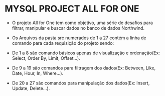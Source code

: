 # MYSQL PROJECT ALL FOR ONE

- O projeto All for One tem como objetivo, uma série de desafios para filtrar, manipular e buscar dados no banco de dados Northwind.

- Os Arquivos da pasta src numerados de 1 a 27 contém a linha de comando para cada requisição do projeto sendo:

- De 1 a 8 são comando básicos apenas de visualização e ordenação(Ex: Select, Order By, Limit, Offset...).
- De 9 a 19 são comandos para filtragem dos dados(Ex: Between, Like, Date, Hour, In, Where...).
- De 20 a 27 são comandos para manipulação dos dados(Ex: Insert, Update, Delete...).



<!-- Olá, Tryber!

Esse é apenas um arquivo inicial para o README do seu projeto.

É essencial que você preencha esse documento por conta própria, ok?

Não deixe de usar nossas dicas de escrita de README de projetos, e deixe sua criatividade brilhar!

⚠️ IMPORTANTE: você precisa deixar nítido:
- quais arquivos/pastas foram desenvolvidos por você; 
- quais arquivos/pastas foram desenvolvidos por outra pessoa estudante;
- quais arquivos/pastas foram desenvolvidos pela Trybe.

-->
